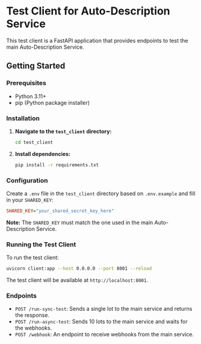 # Test Client for Auto-Description Service

This test client is a FastAPI application that provides endpoints to test the main Auto-Description Service.

## Getting Started

### Prerequisites

- Python 3.11+
- pip (Python package installer)

### Installation

1.  **Navigate to the `test_client` directory:**

    ```bash
    cd test_client
    ```

2.  **Install dependencies:**

    ```bash
    pip install -r requirements.txt
    ```

### Configuration

Create a `.env` file in the `test_client` directory based on `.env.example` and fill in your `SHARED_KEY`:

```ini
SHARED_KEY="your_shared_secret_key_here"
```

**Note:** The `SHARED_KEY` must match the one used in the main Auto-Description Service.

### Running the Test Client

To run the test client:

```bash
uvicorn client:app --host 0.0.0.0 --port 8001 --reload
```

The test client will be available at `http://localhost:8001`.

### Endpoints

-   `POST /run-sync-test`: Sends a single lot to the main service and returns the response.
-   `POST /run-async-test`: Sends 10 lots to the main service and waits for the webhooks.
-   `POST /webhook`: An endpoint to receive webhooks from the main service.
